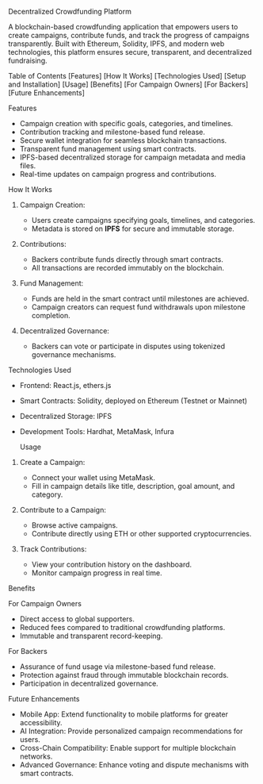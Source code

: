 Decentralized Crowdfunding Platform

A blockchain-based crowdfunding application that empowers users to create campaigns, contribute funds, and track the progress of campaigns transparently. Built with Ethereum, Solidity, IPFS, and modern web technologies, this platform ensures secure, transparent, and decentralized fundraising.

Table of Contents
[Features]
[How It Works]
[Technologies Used]
[Setup and Installation]
[Usage]
[Benefits]
[For Campaign Owners]
[For Backers]
[Future Enhancements]

Features
- Campaign creation with specific goals, categories, and timelines.
- Contribution tracking and milestone-based fund release.
- Secure wallet integration for seamless blockchain transactions.
- Transparent fund management using smart contracts.
- IPFS-based decentralized storage for campaign metadata and media files.
- Real-time updates on campaign progress and contributions.

How It Works
1. Campaign Creation:
   - Users create campaigns specifying goals, timelines, and categories.
   - Metadata is stored on **IPFS** for secure and immutable storage.

2. Contributions:
   - Backers contribute funds directly through smart contracts.
   - All transactions are recorded immutably on the blockchain.

3. Fund Management:
   - Funds are held in the smart contract until milestones are achieved.
   - Campaign creators can request fund withdrawals upon milestone completion.

4. Decentralized Governance:
   - Backers can vote or participate in disputes using tokenized governance mechanisms.


Technologies Used
- Frontend: React.js, ethers.js
- Smart Contracts: Solidity, deployed on Ethereum (Testnet or Mainnet)
- Decentralized Storage: IPFS
- Development Tools: Hardhat, MetaMask, Infura


   Usage
1. Create a Campaign:
   - Connect your wallet using MetaMask.
   - Fill in campaign details like title, description, goal amount, and category.

2. Contribute to a Campaign:
   - Browse active campaigns.
   - Contribute directly using ETH or other supported cryptocurrencies.

3. Track Contributions:
   - View your contribution history on the dashboard.
   - Monitor campaign progress in real time.

Benefits

For Campaign Owners
- Direct access to global supporters.
- Reduced fees compared to traditional crowdfunding platforms.
- Immutable and transparent record-keeping.

For Backers
- Assurance of fund usage via milestone-based fund release.
- Protection against fraud through immutable blockchain records.
- Participation in decentralized governance.

Future Enhancements
- Mobile App: Extend functionality to mobile platforms for greater accessibility.
- AI Integration: Provide personalized campaign recommendations for users.
- Cross-Chain Compatibility: Enable support for multiple blockchain networks.
- Advanced Governance: Enhance voting and dispute mechanisms with smart contracts.

